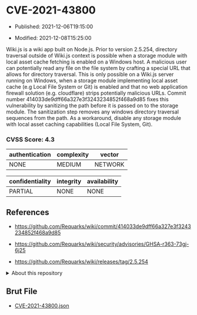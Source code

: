 # CVE-2021-43800

- Published: 2021-12-06T19:15:00

- Modified: 2021-12-08T15:25:00

Wiki.js is a wiki app built on Node.js. Prior to version 2.5.254, directory traversal outside of Wiki.js context is possible when a storage module with local asset cache fetching is enabled on a Windows host. A malicious user can potentially read any file on the file system by crafting a special URL that allows for directory traversal. This is only possible on a Wiki.js server running on Windows, when a storage module implementing local asset cache (e.g Local File System or Git) is enabled and that no web application firewall solution (e.g. cloudflare) strips potentially malicious URLs. Commit number 414033de9dff66a327e3f3243234852f468a9d85 fixes this vulnerability by sanitizing the path before it is passed on to the storage module. The sanitization step removes any windows directory traversal sequences from the path. As a workaround, disable any storage module with local asset caching capabilities (Local File System, Git).

### CVSS Score: **4.3**

| authentication | complexity | vector |
| --- | --- | --- |
| NONE | MEDIUM | NETWORK |

| confidentiality | integrity | availability |
| --- | --- | --- |
| PARTIAL | NONE | NONE |

## References

* https://github.com/Requarks/wiki/commit/414033de9dff66a327e3f3243234852f468a9d85

* https://github.com/Requarks/wiki/security/advisories/GHSA-r363-73gj-6j25

* https://github.com/Requarks/wiki/releases/tag/2.5.254

<details>
<summary>About this repository</summary> 

  This repository is part of the project [Live Hack CVE](https://github.com/Live-Hack-CVE). Main website can be found [www.live-hack.org](https://www.live-hack.org) 
  
  Made by [Sn0wAlice](https://github.com/Sn0wAlice) for the people that care about security and need to have a feed of the latest CVEs. Hope you enjoy it, don't forget to star the repo and follow me on [Twitter](https://twitter.com/Sn0wAlice) and [Github](https://github.com/Sn0wAlice). And that is my [personnal website](https://www.alice-snow.me/)

  - [Home Page](https://github.com/Live-Hack-CVE)
  - [Framework](https://github.com/Live-Hack-CVE/cve-framework)
  - [CVE database](https://github.com/Live-Hack-CVE/full_database)
  - [Changelog](https://github.com/Live-Hack-CVE/Changelog)
</details>

## Brut File

* [CVE-2021-43800.json](https://raw.githubusercontent.com/Live-Hack-CVE/full_database/main/cves/2021/CVE-2021-43800.json)

